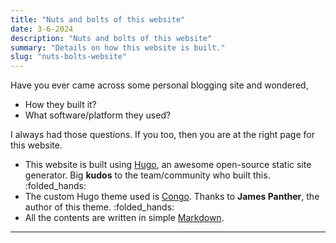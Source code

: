 ```yaml
---
title: "Nuts and bolts of this website"
date: 3-6-2024
description: "Nuts and bolts of this website"
summary: "Details on how this website is built."
slug: "nuts-bolts-website"
---
```


Have you ever came across some personal blogging site and wondered, <br> 
 - How they built it?
 - What software/platform they used?
 
I always had those questions. If you too, then you are at the right page for this website.

- This website is built using [Hugo](https://gohugo.io/), an awesome open-source static site generator. Big **kudos** to the team/community who built this. :folded_hands:
- The custom Hugo theme used is [Congo](https://github.com/jpanther/congo). Thanks to **James Panther**, the author of this theme. :folded_hands:
- All the contents are written in simple [Markdown](https://en.wikipedia.org/wiki/Markdown). 

---




